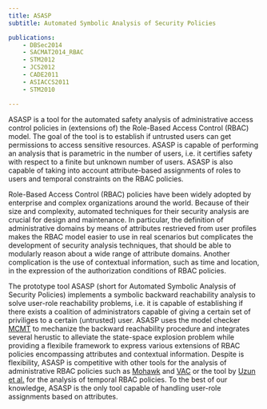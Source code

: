 ```yaml
---
title: ASASP
subtitle: Automated Symbolic Analysis of Security Policies

publications:
    - DBSec2014
    - SACMAT2014_RBAC
    - STM2012
    - JCS2012
    - CADE2011
    - ASIACCS2011
    - STM2010

---
```


ASASP is a tool for the automated safety analysis of administrative access control policies in (extensions of) the Role-Based Access Control (RBAC) model. The goal of the tool is to establish if untrusted users can get permissions to access sensitive resources. ASASP is capable of performing an analysis that is parametric in the number of users, i.e. it certifies safety with respect to a finite but unknown number of users. ASASP is also capable of taking into account attribute-based assignments of roles to users and temporal constraints on the RBAC policies.

Role-Based Access Control (RBAC) policies have been widely adopted by enterprise and complex organizations around the world. Because of their size and complexity, automated techniques for their security analysis are crucial for design and maintenance. In particular, the definition of administrative domains by means of attributes restrieved from user profiles makes the RBAC model easier to use in real scenarios but complicates the development of security analysis techniques, that should be able to modularly reason about a wide range of attribute domains. Another complication is the use of contextual information, such as time and location, in the expression of the authorization conditions of RBAC policies.

The prototype tool ASASP (short for Automated Symbolic Analysis of Security Policies) implements a symbolic backward reachability analysis to solve user-role reachability problems, i.e. it is capable of establishing if there exists a coalition of administrators capable of giving a certain set of priviliges to a certain (untrusted) user. ASASP uses the model checker [MCMT](http://users.mat.unimi.it/users/ghilardi/mcmt/) to mechanize the backward reachability procedure and integrates several herustic to alleviate the state-space explosion problem while providing a flexibile framework to express various extensions of RBAC policies encompassing attributes and contextual information. Despite is flexibility, ASASP is competitive with other tools for the analysis of administrative RBAC policies such as [Mohawk](http://code.google.com/p/mohawk/) and [VAC](http://users.ecs.soton.ac.uk/gp4/VAC.html) or the tool by [Uzun et al.](http://dl.acm.org/citation.cfm?id=2295169) for the analysis of temporal RBAC policies. To the best of our knowledge, ASASP is the only tool capable of handling user-role assignments based on attributes.